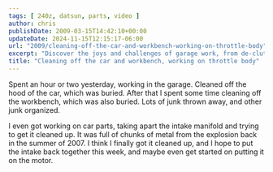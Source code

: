 ```yaml
---
tags: [ 240z, datsun, parts, video ]
author: chris
publishDate: 2009-03-15T14:42:10+00:00
updateDate: 2024-11-15T12:15:17-06:00
url: "2009/cleaning-off-the-car-and-workbench-working-on-throttle-body"
excerpt: "Discover the joys and challenges of garage work, from de-cluttering to restoring car parts like a post-explosion intake manifold."
title: "Cleaning off the car and workbench, working on throttle body"
---
```


Spent an hour or two yesterday, working in the garage. Cleaned off the hood of the car, which was buried. After that I spent some time cleaning off the workbench, which was also buried. Lots of junk thrown away, and other junk organized.

I even got working on car parts, taking apart the intake manifold and trying to get it cleaned up. It was full of chunks of metal from the explosion back in the summer of 2007. I think I finally got it cleaned up, and I hope to put the intake back together this week, and maybe even get started on putting it on the motor.
